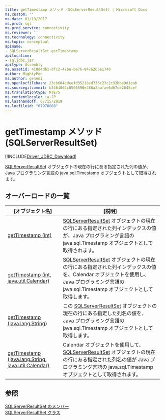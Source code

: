 ```yaml
---
title: getTimestamp メソッド (SQLServerResultSet) | Microsoft Docs
ms.custom: ''
ms.date: 01/19/2017
ms.prod: sql
ms.prod_service: connectivity
ms.reviewer: ''
ms.technology: connectivity
ms.topic: conceptual
apiname:
- SQLServerResultSet.getTimestamp
apilocation:
- sqljdbc.jar
apitype: Assembly
ms.assetid: 418d4db1-dfc2-47be-be76-8476265e1740
author: MightyPen
ms.author: genemi
ms.openlocfilehash: 23cb604edeefd35218ed736c27c2c92bbe9d1eab
ms.sourcegitcommit: b2464064c0566590e486a3aafae6d67ce2645cef
ms.translationtype: MTE75
ms.contentlocale: ja-JP
ms.lasthandoff: 07/15/2019
ms.locfileid: "67978660"
---
```

# <a name="gettimestamp-method-sqlserverresultset"></a>getTimestamp メソッド (SQLServerResultSet)
[!INCLUDE[Driver_JDBC_Download](../../../includes/driver_jdbc_download.md)]

  [SQLServerResultSet](../../../connect/jdbc/reference/sqlserverresultset-class.md) オブジェクトの現在の行にある指定された列の値が、Java プログラミング言語の java.sql.Timestamp オブジェクトとして取得されます。  
  
## <a name="overload-list"></a>オーバーロードの一覧  
  
|[オブジェクト名]|[説明]|  
|----------|-----------------|  
|[getTimestamp (int)](../../../connect/jdbc/reference/gettimestamp-method-int-sqlserverresultset.md)|[SQLServerResultSet](../../../connect/jdbc/reference/sqlserverresultset-class.md) オブジェクトの現在の行にある指定された列インデックスの値が、Java プログラミング言語の java.sql.Timestamp オブジェクトとして取得されます。|  
|[getTimestamp (int, java.util.Calendar)](../../../connect/jdbc/reference/gettimestamp-method-int-java-util-calendar-sqlserverresultset.md)|[SQLServerResultSet](../../../connect/jdbc/reference/sqlserverresultset-class.md) オブジェクトの現在の行にある指定された列インデックスの値を、Calendar オブジェクトを使用し、Java プログラミング言語の java.sql.Timestamp オブジェクトとして取得します。|  
|[getTimestamp (java.lang.String)](../../../connect/jdbc/reference/gettimestamp-method-java-lang-string-sqlserverresultset.md)|この [SQLServerResultSet](../../../connect/jdbc/reference/sqlserverresultset-class.md) オブジェクトの現在の行にある指定した列名の値を、Java プログラミング言語の java.sql.Timestamp オブジェクトとして取得します。|  
|[getTimestamp (java.lang.String, java.util.Calendar)](../../../connect/jdbc/reference/gettimestamp-method-java-lang-string-java-util-calendar-sqlserverresultset.md)|Calendar オブジェクトを使用して、[SQLServerResultSet](../../../connect/jdbc/reference/sqlserverresultset-class.md) オブジェクトの現在の行にある指定された列名の値が Java プログラミング言語の java.sql.Timestamp オブジェクトとして取得されます。|  
  
## <a name="see-also"></a>参照  
 [SQLServerResultSet のメンバー](../../../connect/jdbc/reference/sqlserverresultset-members.md)   
 [SQLServerResultSet クラス](../../../connect/jdbc/reference/sqlserverresultset-class.md)  
  
  
